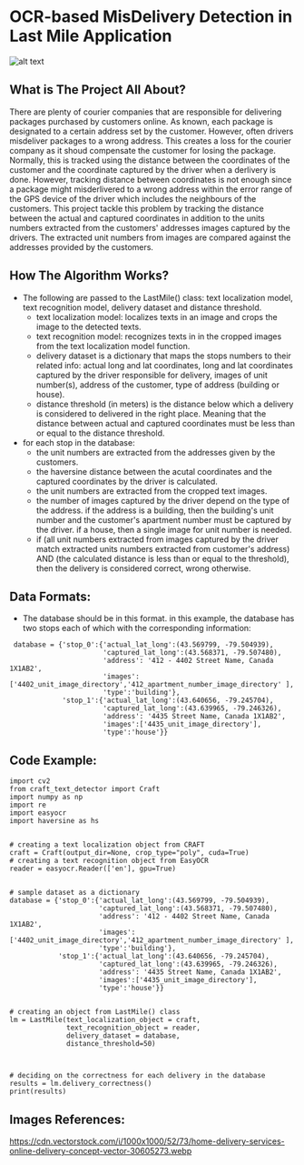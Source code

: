 # OCR-based MisDelivery Detection in Last Mile Application

![alt text](https://github.com/yahya-bader-khawam/OCR-based-Misdelivery-Detection-in-Last-Mile-Application/blob/main/del1.png?raw=true)


## What is The Project All About?

There are plenty of courier companies that are responsible for delivering packages purchased by customers online. As known, each package is designated to a certain address set by the customer. However, often drivers misdeliver packages to a wrong address. This creates a loss for the courier company as it shoud compensate the customer for losing the package. Normally, this is tracked using the distance between the coordinates of the customer and the coordinate captured by the driver when a derlivery is done. However, tracking distance between coordinates is not enough since a package might misderlivered to a wrong address within the error range of the GPS device of the driver which includes the neighbours of the customers. This project tackle this problem by tracking the distance between the actual and captured coordinates in addition to the units numbers extracted from the customers' addresses images captured by the drivers. The extracted unit numbers from images are compared against the addresses provided by the customers. 

## How The Algorithm Works?

* The following are passed to the LastMile() class: text localization model, text recognition model, delivery dataset and distance threshold.
  * text localization model: localizes texts in an image and crops the image to the detected texts.
  * text recognition model: recognizes texts in in the cropped images from the text localization model function.
  * delivery dataset is a dictionary that maps the stops numbers to their related info: actual long and lat coordinates, 
      long and lat coordinates captured by the driver responsible for delivery, images of unit number(s), address of the customer,
      type of address (building or house).
  * distance threshold (in meters) is the distance below which a delivery is considered to delivered in the right place. Meaning that the distance 
      between actual and captured coordinates must be less than or equal to the distance threshold. 
* for each stop in the database:
  * the unit numbers are extracted from the addresses given by the customers.
  * the haversine distance between the acutal coordinates and the captured coordinates by the driver is calculated. 
  * the unit numbers are extracted from the cropped text images.
  * the number of images captured by the driver depend on the type of the address. if the address is a building, then the building's unit number and the customer's apartment number must be captured by the driver. if a house, then a single image for unit number is needed. 
  * if (all unit numbers extracted from images captured by the driver match extracted units numbers extracted from customer's address) AND (the calculated distance is less than or equal to the threshold), then the delivery is considered correct, wrong otherwise.
    

## Data Formats:

* The database should be in this format. in this example, the database has two stops each of which with the corresponding information:


 ```
  database = {'stop_0':{'actual_lat_long':(43.569799, -79.504939),
                        'captured_lat_long':(43.568371, -79.507480),
                        'address': '412 - 4402 Street Name, Canada 1X1AB2',
                        'images':['4402_unit_image_directory','412_apartment_number_image_directory' ],
                        'type':'building'},
              'stop_1':{'actual_lat_long':(43.640656, -79.245704),
                        'captured_lat_long':(43.639965, -79.246326),
                        'address': '4435 Street Name, Canada 1X1AB2',
                        'images':['4435_unit_image_directory'],
                        'type':'house'}}
  ```


## Code Example:

```
import cv2 
from craft_text_detector import Craft
import numpy as np
import re
import easyocr
import haversine as hs


# creating a text localization object from CRAFT
craft = Craft(output_dir=None, crop_type="poly", cuda=True)
# creating a text recognition object from EasyOCR
reader = easyocr.Reader(['en'], gpu=True)


# sample dataset as a dictionary
database = {'stop_0':{'actual_lat_long':(43.569799, -79.504939),
                      'captured_lat_long':(43.568371, -79.507480),
                      'address': '412 - 4402 Street Name, Canada 1X1AB2',
                      'images':['4402_unit_image_directory','412_apartment_number_image_directory' ],
                      'type':'building'},
            'stop_1':{'actual_lat_long':(43.640656, -79.245704),
                      'captured_lat_long':(43.639965, -79.246326),
                      'address': '4435 Street Name, Canada 1X1AB2',
                      'images':['4435_unit_image_directory'],
                      'type':'house'}}


# creating an object from LastMile() class
lm = LastMile(text_localization_object = craft, 
              text_recognition_object = reader,
              delivery_dataset = database,
              distance_threshold=50)



# deciding on the correctness for each delivery in the database
results = lm.delivery_correctness()
print(results)
```




## Images References:
https://cdn.vectorstock.com/i/1000x1000/52/73/home-delivery-services-online-delivery-concept-vector-30605273.webp
